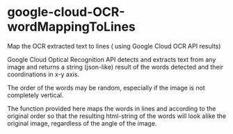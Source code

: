 # google-cloud-OCR-wordMappingToLines
Map the OCR extracted text to lines ( using Google Cloud OCR API results)

Google Cloud Optical Recognition API detects and extracts text from any image 
and returns a string (json-like) result of the words detected and their coordinations in x-y axis.

The order of the words may be random, especially if the image is not completely vertical.

The function provided here maps the words in lines and according to the original order so that the
resulting html-string of the words will look alike the original image, regardless of the angle of the image.
